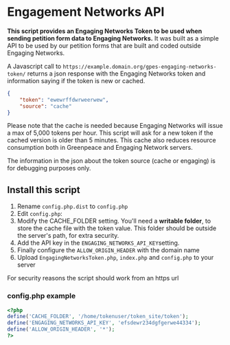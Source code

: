 # Engagement Networks API 

**This script provides an Engaging Networks Token to be used when sending petition form data to Engaging Networks.** It was built as a simple API to be used by our petition forms that are built and coded outside Engaging Networks.

A Javascript call to `https://example.domain.org/gpes-engaging-networks-token/` returns a json response with the Engaging Networks token and information saying if the token is new or cached.

```json
{
    "token": "ewewrffdwrweerwew",
    "source": "cache" 
}
```

Please note that the cache is needed because Engaging Networks will issue a max of 5,000 tokens per hour. This script will ask for a new token if the cached version is older than 5 minutes. This cache also reduces resource consumption both in Greenpeace and Engaging Network servers.

The information in the json about the token source (cache or engaging) is for debugging purposes only.

## Install this script

1. Rename `config.php.dist` to `config.php`
2. Edit `config.php`:
3. Modify the CACHE_FOLDER setting. You'll need a **writable folder**, to store the cache file with the token value. This folder should be outside the server's path, for extra security.
4. Add the API key in the `ENGAGING_NETWORKS_API_KEY`setting.
5. Finally configure the `ALLOW_ORIGIN_HEADER` with the domain name
5. Upload `EngagingNetworksToken.php`, `index.php` and `config.php` to your server

For security reasons the script should work from an https url

### config.php example

```php
<?php
define('CACHE_FOLDER', '/home/tokenuser/token_site/token');
define('ENGAGING_NETWORKS_API_KEY', 'efsdewr234dgfgerwe44334');
define('ALLOW_ORIGIN_HEADER', '*');
?>
```


